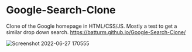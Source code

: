 # Google-Search-Clone

Clone of the Google homepage in HTML/CSS/JS.
Mostly a test to get a similar drop down search.
https://batturm.github.io/Google-Search-Clone/

![Screenshot 2022-06-27 170555](https://user-images.githubusercontent.com/24686630/175903775-9af642b1-2ec9-4255-b927-538efcefbd5c.png)
